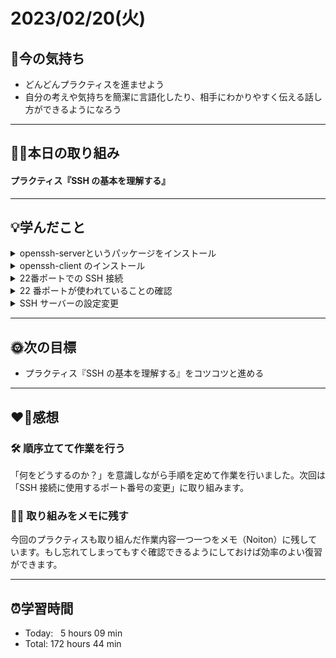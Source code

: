 # 2023/02/20(火)
## 🕺今の気持ち
- どんどんプラクティスを進ませよう
- 自分の考えや気持ちを簡潔に言語化したり、相手にわかりやすく伝える話し方ができるようになろう
---


## ✍🏻本日の取り組み
#### プラクティス『SSH の基本を理解する』

---


## 💡学んだこと
<details><summary>openssh-serverというパッケージをインストール</summary>

1. パッケージの検索
以下のコマンドを入力して、openssh-serverパッケージを検索します。
```
apt-cache search openssh-server
openssh-server - secure shell (SSH) server, for secure access from remote machines
```
openssh-server - secure shell (SSH) server, for secure access from remote machines は直訳すると「openssh-serverはリモートマシンからの安全なアクセスのためのセキュアシェルサーバー」となり、openssh-serverパッケージの利用ができることを示しています。

2. openssh-serverをインストール
以下のコマンドを入力して、openssh-serverをインストールします。
```
sudo apt install openssh-server
Reading package lists... Done
Building dependency tree... Done
Reading state information... Done
openssh-server is already the newest version (1:9.2p1-2+deb12u2).
openssh-server set to manually installed.
The following packages were automatically installed and are no longer required:
libsodium23 linux-image-6.1.0-15-amd64 vim-runtime
Use 'sudo apt autoremove' to remove them.
0 upgraded, 0newly installed, 0 to remove and 0 not upgraded.
```

3. SSHサーバーを起動する`sshd`コマンドが使えるかどうかを`which`コマンドで確認
```
sudo which sshd
/usr/sbin/sshd
```
`which`コマンドは、指定したプログラムのフルパスを表示するためのコマンドです。`/usr/sbin/sshd`が表示されたということは、`sshd`が`/sur/sbin/`ディレクトリにインストールされていることを示します。
</details>


<details><summary>openssh-client のインストール</summary>

> Mac の場合はすでにインストールされているので、この作業は不要です。

とあったので、`which`コマンドで`ssh`が使えるかどうかの確認だけを行います。
```
which ssh
/usr/bin/ssh
```
</details>

<details><summary>22番ポートでの SSH 接続</summary>

1. SSHサーバーのサービスが起動していることを確認
```
$ sudo service ssh status
```

2. 手元のマシンのSSHクライアントを使い、SSH接続を行う
```
$ ssh <一般ユーザーのユーザー名>@<さくらの VPS 上に用意したサーバーの IP アドレス>
...
...
Are you sure you want to continue connectiong (yes/no/[fingerprint])?
```
`Are you sure you want to continue connectiong (yes/no/[fingerprint])?`と表示されたら`yes`と入力して接続を続行できます。

3. うまく接続できているか確認
```
hostname
ホスト名
```
リモートホストのホスト名が表示されます。
</details>

<details><summary>22 番ポートが使われていることの確認</summary>

1. （`man`コマンドでマニュアルを確認するため）先ずは`man`コマンドが使えるかどうか確認
```
which man
/usr/bin/man
```

2. （`man`コマンドが使えることを確認したら）`man`コマンドに`sshd`コマンドを指定してマニュアルを確認
```
man sshd
```

3. 22番ポートがデフォルトになっていることを確認するため、sshd設定ファイルを開く
```
sudo nano/etc/ssh/sshd_config
...
#Port 22
```
`#`で始まる行はコメントで、その行の設定は無効化されますが、sshdの場合コメントアウトされていてもデフォルト値を使用します。

4. `man ssh`コマンドで、ポート番号を指定するオプションを確認
```
man ssh
```

5. `ssh`コマンドで22番ポートを指定して SSH 接続、22 番以外のポートでは接続できないことも合わせて確認
- `ssh`コマンドで22番ポートを指定して SSH 接続を行う
```
ssh -p 22 yoshiwo@IPアドレス
```
- 22番以外のポート番号を指定して SSH 接続を行う
```
ssh -p 15 yoshiwo@IPアドレス
ssh: connect to host IPアドレス port 15: Connection refused
```
指定したIPアドレスとポート番号の組み合わせでは、その接続を拒否されます。
</details>


<details><summary>SSH サーバーの設定変更</summary>

1. `less`コマンドが使えるか確認
```
which less
/usr/bin/less
```

2. SSH サーバー設定ファイルの中身を確認
```
less /etc/ssh/sshd_config
```

3. オリジナルの設定ファイルのバックファイルを取っておく
```
sudo cp /etc/ssh/sshd_config /etc/ssh/sshd_config.old
```

4. コピーが問題なく作成されているかどうか確認
```
less /etc/ssh/sshd_config.old
```

5. ポート番号を設定するための項目を探す
```
man sshd_config
```

6. 設定ファイルを編集して22番ポートを使うように変更
```
sudo vim /etc/ssh/sshd_config
...
# Portの行を Port 22 に変更
Port 22
```
escキーを押し、:wqと入力してreturnキーを押し、ファイルを保存して閉じる

7. `diff`コマンドでオリジナルの設定ファイルからの変更点を確認
```
diff /etc/ssh/sshd_config /etc/ssh/sshd_config.old
```

8. `man sshd`コマンドで設定ファイルの検証を行うオプションを調べる
```
man sshd
```

9. 設定ファイルに問題がないか確認
```
sudo sshd -t
```
- エラーがなければ何も出力されません。

10. 設定ファイルの設定を SSH サーバーに反映
- 設定を反映するには、SSH サーバーのサービスを再起動する必要があります
```
sudo service ssh restart
sudo service ssh status
```

11. 22番ポートで引き続き SSH 接続が行えること、22番以外のポートでは SSH 接続が行えないことの両方を確認
- `ssh`コマンドで22番ポートを指定して SSH 接続を行う
```
ssh -p 22 yoshiwo@IPアドレス
```
- 22番以外のポート番号を指定して SSH 接続を行う
```
ssh -p 15 yoshiwo@IPアドレス
ssh: connect to host IPアドレス port 15: Connection refused
```
</details>

---


## 🌞次の目標
-  プラクティス『SSH の基本を理解する』をコツコツと進める

---


## ❤️‍🔥感想
### 🛠️ 順序立てて作業を行う
「何をどうするのか？」を意識しながら手順を定めて作業を行いました。次回は「SSH 接続に使用するポート番号の変更」に取り組みます。

### ✍🏻 取り組みをメモに残す
今回のプラクティスも取り組んだ作業内容一つ一つをメモ（Noiton）に残しています。もし忘れてしまってもすぐ確認できるようにしておけば効率のよい復習ができます。

---


## ⏰学習時間
- Today:&nbsp;&nbsp; 5 hours 09 min
- Total: 172 hours 44 min
